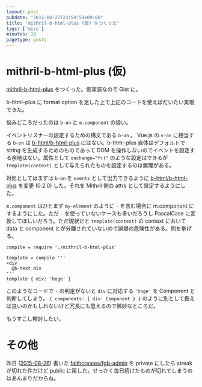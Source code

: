 ```yaml
---
layout: post
pubdate: "2015-08-27T23:59:59+09:00"
title: 'mithril-b-html-plus (仮) をつくった'
tags: ['misc']
minutes: 10
pagetype: posts
---
```

# mithril-b-html-plus (仮)

[mithril-b-html-plus](https://gist.github.com/bouzuya/6f9cee8d74c0684c36ba) をつくった。仮実装なので Gist に。

b-html-plus に format option を足した上で上記のコードを使えばだいたい実現できた。

悩みどころだったのは `b-on` と `m.component` の扱い。

イベントリスナーの設定するための構文である `b-on` 。 Vue.js の `v-on` に相当する `b-on` は [b-html/b-html-plus][] にはない。b-html-plus 自体はデフォルトで string を生成するためのものであって DOM を操作しないのでイベントを設定する余地はない。属性として `onchange="f()"` のような設定はできるが `template(context)` として与えられたものを設定するのは無理がある。

対処としてはまずは `b-on` を `events` として出力できるように [b-html/b-html-plus][] を変更 (0.2.0) した。それを Mithril 側の attrs として設定するようにした。

`m.component` はひとまず `my-element` のように `-` を含む場合に m.component にするようにした。ただ `-` を使っていないケースも多いだろうし PascalCase に変換してほしいだろう。ただ現状だと `template(context)` の context において data と component とが分離されていないので誤爆の危険性がある。例を挙げる。

```coffee-script
compile = require './mithril-b-html-plus'

template = compile '''
<div
  @b-text div
'''
template { div: 'hoge' }
```

このようなコードで `-` の判定がないと `div` に対応する `'hoge'` を Component と判断してしまう。 `{ components: { div: Component } }` のように別として扱えば良いのかもしれないけど冗長にも思えるので微妙なところだ。

もうすこし検討したい。

# その他

昨日 ([2015-08-26][]) 書いた [faithcreates/fgb-admin][] を private にしたら streak が切れた件だけど public に戻した。せっかく毎日続けたものが切れてしまうのはあんまりだからね。

[2015-08-26]: http://blog.bouzuya.net/2015/08/26/
[b-html/b-html-plus]: https://github.com/b-html/b-html-plus
[faithcreates/fgb-admin]: https://github.com/faithcreates/fgb-admin
